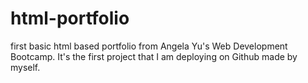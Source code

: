 # html-portfolio
first basic html based portfolio from Angela Yu's Web Development Bootcamp. It's the first project that I am deploying on Github made by myself.
